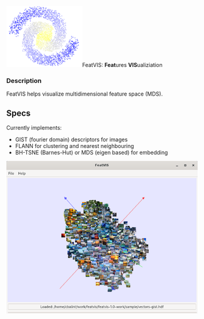 <img src="docs/logo/logo-indexed.png" width="200"/>FeatVIS: **Feat**ures **VIS**ualiziation

### Description

FeatVIS helps visualize multidimensional feature space (MDS).

## Specs

Currently implements:

 * GIST (fourier domain) descriptors for images
 * FLANN for clustering and nearest neighbouring
 * BH-TSNE (Barnes-Hut) or MDS (eigen based) for embedding

![VIEW](docs/images/featvis-view.png)

